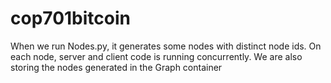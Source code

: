 # cop701bitcoin

When we run Nodes.py, it generates some nodes with distinct node ids. On each node, server and client code is running concurrently.
We are also storing the nodes generated in the Graph container
